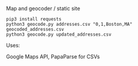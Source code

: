 Map and geocoder / static site

```
pip3 install requests
python3 geocode.py addresses.csv "0,1,Boston,MA" geocoded_addresses.csv
python3 geocode.py updated_addresses.csv
```

Uses:

Google Maps API, PapaParse for CSVs
